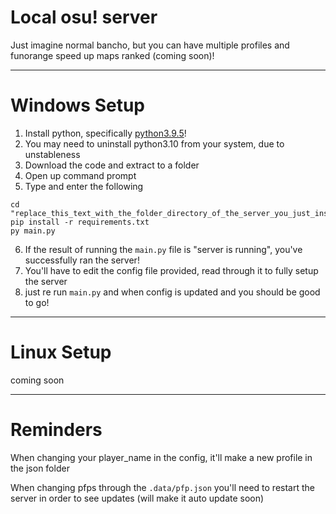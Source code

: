 # Local osu! server

Just imagine normal bancho, but you can have multiple profiles and funorange speed up maps ranked (coming soon)!

---
# Windows Setup
1. Install python, specifically [python3.9.5](https://www.python.org/downloads/release/python-395/)!
2. You may need to uninstall python3.10 from your system, due to unstableness
3. Download the code and extract to a folder
4. Open up command prompt
5. Type and enter the following
```
cd "replace_this_text_with_the_folder_directory_of_the_server_you_just_installed"
pip install -r requirements.txt
py main.py
```
6. If the result of running the `main.py` file is "server is running", you've successfully ran the server!
7. You'll have to edit the config file provided, read through it to fully setup the server
8. just re run `main.py` and when config is updated and you should be good to go!
---

# Linux Setup
coming soon

---
# Reminders
When changing your player_name in the config, it'll make a new profile in the json folder

When changing pfps through the `.data/pfp.json` you'll need to restart the server in order to see updates (will make it auto update soon)